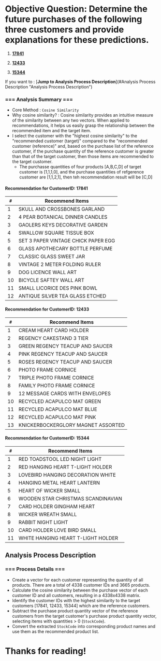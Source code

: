 <h1> Objective Question: Determine the future purchases of the following three customers and provide explanations for these predictions. </h1>

1. [**17841**](#recommendation-for-customerid-17841 "17841")

2. [**12433**](#recommendation-for-customerid-12433 "12433")

3. [**15344**](#recommendation-for-customerid-15344 "15344")
 
If you want to : 
[**Jump to Analysis Process Description**](#Analysis Process Description "Analysis Process Description")

### **=== Analysis Summary ===**

- Core Method : `Cosine Similarity`
- Why cosine similarity? : Cosine similarity provides an intuitive measure of the similarity between any two vectors. When applied to recommendations, it helps us easily grasp the relationship between the recommended item and the target item.
- I select the customer with the "highest cosine similarity" to the "recommended customer (target)" compared to the "recommended customer (reference)" and, based on the purchase list of the reference customer, if the purchase quantity of the reference customer is greater than that of the target customer, then those items are recommended to the target customer.
    - The purchasse quantities of four products [A,B,C,D] of target customer is [1,1,1,0], and the purchase quantities of refgerence customer are [1,1,2,1], then teh recommendation result will be [C,D]

#### **Recommendation for CustomerID: 17841**

`#` |Recommend Items
--|---------------
1 |SKULL AND CROSSBONES GARLAND
2 |4 PEAR BOTANICAL DINNER CANDLES
3 |GAOLERS KEYS DECORATIVE GARDEN
4 |SWALLOW SQUARE TISSUE BOX
5 |SET 3 PAPER VINTAGE CHICK PAPER EGG
6 |GLASS APOTHECARY BOTTLE PERFUME
7 |CLASSIC GLASS SWEET JAR
8 |VINTAGE 2 METER FOLDING RULER
9 |DOG LICENCE WALL ART
10|BICYCLE SAFTEY WALL ART
11|SMALL LICORICE DES PINK BOWL
12|ANTIQUE SILVER TEA GLASS ETCHED

#### **Recommendation for CustomerID: 12433**

`#` |Recommend Items
--|---------------
1 |CREAM HEART CARD HOLDER
2 |REGENCY CAKESTAND 3 TIER
3 |GREEN REGENCY TEACUP AND SAUCER
4 |PINK REGENCY TEACUP AND SAUCER
5 |ROSES REGENCY TEACUP AND SAUCER
6 |PHOTO FRAME CORNICE
7 |TRIPLE PHOTO FRAME CORNICE
8 |FAMILY PHOTO FRAME CORNICE
9 |12 MESSAGE CARDS WITH ENVELOPES
10|RECYCLED ACAPULCO MAT GREEN
11|RECYCLED ACAPULCO MAT BLUE
12|RECYCLED ACAPULCO MAT PINK
13|KNICKERBOCKERGLORY MAGNET ASSORTED

#### **Recommendation for CustomerID: 15344**

`#` |Recommend Items
--|---------------
1 |RED TOADSTOOL LED NIGHT LIGHT
2 |RED HANGING HEART T-LIGHT HOLDER
3 |LOVEBIRD HANGING DECORATION WHITE
4 |HANGING METAL HEART LANTERN
5 |HEART OF WICKER SMALL
6 |WOODEN STAR CHRISTMAS SCANDINAVIAN
7 |CARD HOLDER GINGHAM HEART
8 |WICKER WREATH SMALL
9 |RABBIT NIGHT LIGHT
10|CARD HOLDER LOVE BIRD SMALL
11|WHITE HANGING HEART T-LIGHT HOLDER

## Analysis Process Description ##

### **=== Process Details ===**

- Create a vector for each customer representing the quantity of all products. There are a total of 4338 customer IDs and 3665 products.
- Calculate the cosine similarity between the purchase vector of each customer ID and all customers, resulting in a 4338x4338 matrix.
- Identify the customer IDs with the highest similarity to the target customers [17841, 12433, 15344] which are the reference customers.
- Subtract the purchase product quantity vector of the reference customers from the target customer's purchase product quantity vector, selecting items with quantities > 0 (`StockCode`).
- Convert the extracted `StockCode` into corresponding product names and use them as the recommended product list.


<h1>Thanks for reading!</h1>

